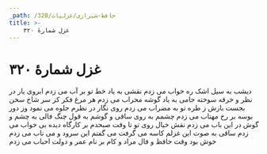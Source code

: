 ```yaml
---
_path: /حافظ-شیرازی/غزلیات/320
title: >-
    غزل شمارهٔ ۳۲۰
---
```

# غزل شمارهٔ ۳۲۰

دیشب به سیل اشک ره خواب می زدم
نقشی به یاد خط تو بر آب می زدم
ابروی یار در نظر و خرقه سوخته
جامی به یاد گوشه محراب می زدم
هر مرغ فکر کز سر شاخ سخن بجست
بازش ز طره تو به مضراب می زدم
روی نگار در نظرم جلوه می نمود
وز دور بوسه بر رخ مهتاب می زدم
چشمم به روی ساقی و گوشم به قول چنگ
فالی به چشم و گوش در این باب می زدم
نقش خیال روی تو تا وقت صبحدم
بر کارگاه دیده بی خواب می زدم
ساقی به صوت این غزلم کاسه می گرفت
می گفتم این سرود و می ناب می زدم
خوش بود وقت حافظ و فال مراد و کام
بر نام عمر و دولت احباب می زدم
